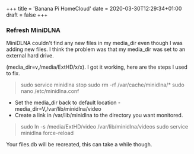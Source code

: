 +++
title = 'Banana Pi HomeCloud'
date = 2020-03-30T12:29:34+01:00
draft = false
+++
### Refresh MiniDLNA
MiniDLNA couldn't find any new files in my media_dir even though I was adding new files. I think the problem was that my media_dir was set to an external hard drive. 

(media_dir=v,/media/ExtHD/x/x). I got it working, here are the steps I used to fix.

> sudo service minidlna stop
> sudo rm -rf /var/cache/minidlna/*
> sudo nano /etc/minidlna.conf

- Set the media_dir back to default location - media_dir=V,/var/lib/minidlna/video
- Create a link in /var/lib/minidlna to the directory you want monitored.
> sudo ln -s /media/ExtHD/video /var/lib/minidlna/videos
> sudo service minidlna force-reload

Your files.db will be recreated, this can take a while though.
